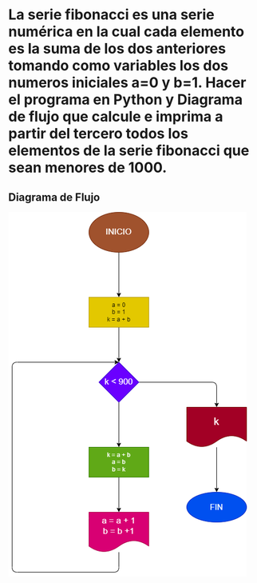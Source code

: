 # La serie fibonacci es una serie numérica en la cual cada elemento es la suma de los dos anteriores tomando como variables los dos numeros iniciales a=0 y b=1. Hacer el programa en Python y Diagrama de flujo que calcule e imprima a partir del tercero todos los elementos de la serie fibonacci que sean menores de 1000.

## Diagrama de Flujo

![Diagrama de Flujo](diagrama.png "Diagrama de Flujo")

